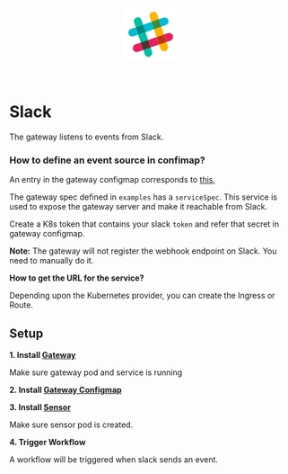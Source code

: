 <p align="center">
  <img src="https://github.com/argoproj/argo-events/blob/update-docs/docs/assets/slack.png?raw=true" alt="Slack"/>
</p>

<br/>

# Slack

The gateway listens to events from Slack.

### How to define an event source in confimap?
An entry in the gateway configmap corresponds to [this](https://github.com/argoproj/argo-events/blob/ebdbdd4a2a8ce47a0fc6e9a6a63531be2c26148a/docs/assets/slack.png),

The gateway spec defined in `examples` has a `serviceSpec`. This service is used to expose the gateway server and make it reachable from Slack.

Create a K8s token that contains your slack `token` and refer that secret in gateway configmap.

**Note:** The gateway will not register the webhook endpoint on Slack. You need to manually do it.

**How to get the URL for the service?**

Depending upon the Kubernetes provider, you can create the Ingress or Route. 


## Setup

**1. Install [Gateway](../../../examples/gateways/slack.yaml)**

Make sure gateway pod and service is running

**2. Install [Gateway Configmap](../../../examples/gateways/slack-gateway-configmap.yaml)**

**3. Install [Sensor](../../../examples/sensors/slack.yaml)**

Make sure sensor pod is created.

**4. Trigger Workflow**

A workflow will be triggered when slack sends an event.

